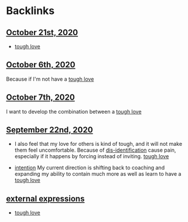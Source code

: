
# Backlinks
## [October 21st, 2020](<October 21st, 2020.md>)
- [tough love](<tough love.md>)

## [October 6th, 2020](<October 6th, 2020.md>)
Because if I'm not have a [tough love](<tough love.md>)

## [October 7th, 2020](<October 7th, 2020.md>)
I want to develop the combination between a [tough love](<tough love.md>)

## [September 22nd, 2020](<September 22nd, 2020.md>)
- I also feel that my love for others is kind of tough, and it will not make them feel uncomfortable. Because of [dis-identification](<dis-identification.md>) cause pain, especially if it happens by forcing instead of inviting. [tough love](<tough love.md>)

- [intention](<intention.md>) My current direction is shifting back to coaching and expanding my ability to contain much more as well as learn to have a [tough love](<tough love.md>)

## [external expressions](<external expressions.md>)
- [tough love](<tough love.md>)

